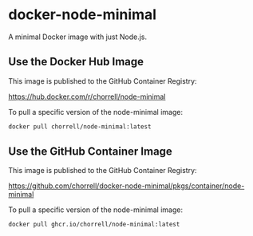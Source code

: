 # docker-node-minimal

A minimal Docker image with just Node.js.

## Use the Docker Hub Image

This image is published to the GitHub Container Registry:

<https://hub.docker.com/r/chorrell/node-minimal>

To pull a specific version of the node-minimal image:

```sh
docker pull chorrell/node-minimal:latest
```

## Use the GitHub Container Image

This image is published to the GitHub Container Registry:

<https://github.com/chorrell/docker-node-minimal/pkgs/container/node-minimal>

To pull a specific version of the node-minimal image:

```sh
docker pull ghcr.io/chorrell/node-minimal:latest
```
